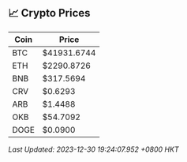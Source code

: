 ## 📈 Crypto Prices

| Coin | Price |
| ---- | ----- |
| BTC | $41931.6744 |
| ETH | $2290.8726 |
| BNB | $317.5694 |
| CRV | $0.6293 |
| ARB | $1.4488 |
| OKB | $54.7092 |
| DOGE | $0.0900 |

_Last Updated: 2023-12-30 19:24:07.952 +0800 HKT_